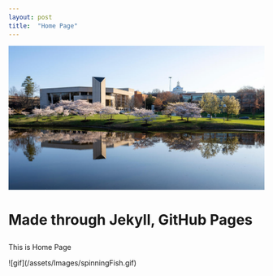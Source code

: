 ```yaml
---
layout: post
title:  "Home Page"
---
```


![GMU](/assets/Images/gmuPond.jpg)
<html>
<head>
<style>
table, td {
  border: 1px solid black;
  border-collapse: collapse;
}
</style>
</head>
<body>
<h1>
<p>Made through Jekyll, GitHub Pages</p>
</h1>
<p>This is Home Page</p>
</body>
</html>
![gif](/assets/Images/spinningFish.gif)
